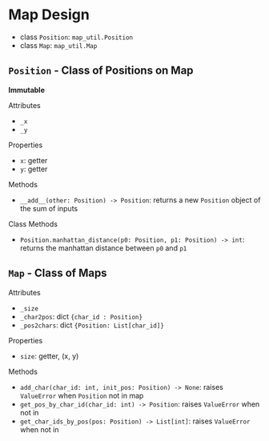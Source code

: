# Map Design

- class `Position`: `map_util.Position`
- class `Map`: `map_util.Map`

## `Position` - Class of Positions on Map

**Immutable**

Attributes

- `_x`
- `_y`

Properties

- `x`: getter
- `y`: getter

Methods

- `__add__(other: Position) -> Position`: returns a new `Position` object of the sum of inputs

Class Methods

- `Position.manhattan_distance(p0: Position, p1: Position) -> int`: returns the manhattan distance between `p0` and `p1`

## `Map` - Class of Maps

Attributes

- `_size`
- `_char2pos`: dict `{char_id : Position}`
- `_pos2chars`: dict `{Position: List[char_id]}`

Properties

- `size`: getter, (x, y)

Methods

- `add_char(char_id: int, init_pos: Position) -> None`: raises `ValueError` when `Position` not in map
- `get_pos_by_char_id(char_id: int) -> Position`: raises `ValueError` when not in 
- `get_char_ids_by_pos(pos: Position) -> List[int]`: raises `ValueError` when not in 
